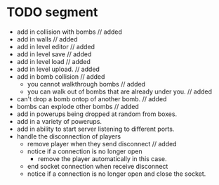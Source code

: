 


# TODO segment

- add in collision with bombs // added
- add in walls // added
- add in level editor // added
- add in level save // added
- add in level load // added 
- add in level upload. // added
- add in bomb collision // added 
    - you cannot walkthrough bombs // added 
    - you can walk out of bombs that are already under you. // added 
- can't drop a bomb ontop of another bomb. // added 
- bombs can explode other bombs // added
- add in powerups being dropped at random from boxes.
- add in a variety of powerups.
- add in ability to start server listening to different ports.
- handle the disconnection of players
    - remove player when they send disconnect // added
    - notice if a connection is no longer open
        - remove the player automatically in this case.
    - end socket connection when receive disconnect
    - notice if a connection is no longer open and close the socket.
